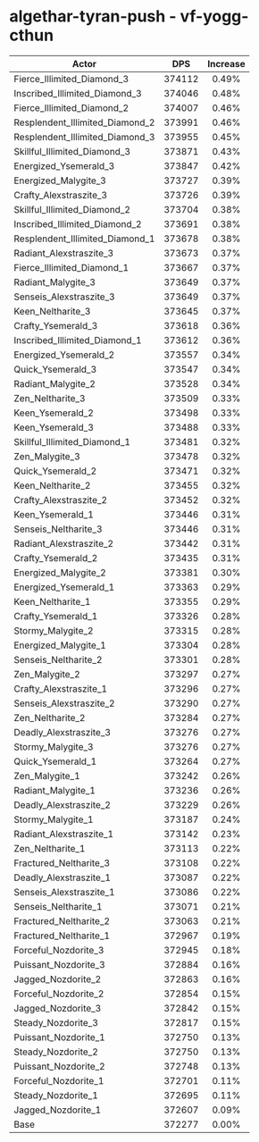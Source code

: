 # algethar-tyran-push - vf-yogg-cthun
| Actor | DPS | Increase |
|---|:---:|:---:|
|Fierce_Illimited_Diamond_3|374112|0.49%|
|Inscribed_Illimited_Diamond_3|374046|0.48%|
|Fierce_Illimited_Diamond_2|374007|0.46%|
|Resplendent_Illimited_Diamond_2|373991|0.46%|
|Resplendent_Illimited_Diamond_3|373955|0.45%|
|Skillful_Illimited_Diamond_3|373871|0.43%|
|Energized_Ysemerald_3|373847|0.42%|
|Energized_Malygite_3|373727|0.39%|
|Crafty_Alexstraszite_3|373726|0.39%|
|Skillful_Illimited_Diamond_2|373704|0.38%|
|Inscribed_Illimited_Diamond_2|373691|0.38%|
|Resplendent_Illimited_Diamond_1|373678|0.38%|
|Radiant_Alexstraszite_3|373673|0.37%|
|Fierce_Illimited_Diamond_1|373667|0.37%|
|Radiant_Malygite_3|373649|0.37%|
|Senseis_Alexstraszite_3|373649|0.37%|
|Keen_Neltharite_3|373645|0.37%|
|Crafty_Ysemerald_3|373618|0.36%|
|Inscribed_Illimited_Diamond_1|373612|0.36%|
|Energized_Ysemerald_2|373557|0.34%|
|Quick_Ysemerald_3|373547|0.34%|
|Radiant_Malygite_2|373528|0.34%|
|Zen_Neltharite_3|373509|0.33%|
|Keen_Ysemerald_2|373498|0.33%|
|Keen_Ysemerald_3|373488|0.33%|
|Skillful_Illimited_Diamond_1|373481|0.32%|
|Zen_Malygite_3|373478|0.32%|
|Quick_Ysemerald_2|373471|0.32%|
|Keen_Neltharite_2|373455|0.32%|
|Crafty_Alexstraszite_2|373452|0.32%|
|Keen_Ysemerald_1|373446|0.31%|
|Senseis_Neltharite_3|373446|0.31%|
|Radiant_Alexstraszite_2|373442|0.31%|
|Crafty_Ysemerald_2|373435|0.31%|
|Energized_Malygite_2|373381|0.30%|
|Energized_Ysemerald_1|373363|0.29%|
|Keen_Neltharite_1|373355|0.29%|
|Crafty_Ysemerald_1|373326|0.28%|
|Stormy_Malygite_2|373315|0.28%|
|Energized_Malygite_1|373304|0.28%|
|Senseis_Neltharite_2|373301|0.28%|
|Zen_Malygite_2|373297|0.27%|
|Crafty_Alexstraszite_1|373296|0.27%|
|Senseis_Alexstraszite_2|373290|0.27%|
|Zen_Neltharite_2|373284|0.27%|
|Deadly_Alexstraszite_3|373276|0.27%|
|Stormy_Malygite_3|373276|0.27%|
|Quick_Ysemerald_1|373264|0.27%|
|Zen_Malygite_1|373242|0.26%|
|Radiant_Malygite_1|373236|0.26%|
|Deadly_Alexstraszite_2|373229|0.26%|
|Stormy_Malygite_1|373187|0.24%|
|Radiant_Alexstraszite_1|373142|0.23%|
|Zen_Neltharite_1|373113|0.22%|
|Fractured_Neltharite_3|373108|0.22%|
|Deadly_Alexstraszite_1|373087|0.22%|
|Senseis_Alexstraszite_1|373086|0.22%|
|Senseis_Neltharite_1|373071|0.21%|
|Fractured_Neltharite_2|373063|0.21%|
|Fractured_Neltharite_1|372967|0.19%|
|Forceful_Nozdorite_3|372945|0.18%|
|Puissant_Nozdorite_3|372884|0.16%|
|Jagged_Nozdorite_2|372863|0.16%|
|Forceful_Nozdorite_2|372854|0.15%|
|Jagged_Nozdorite_3|372842|0.15%|
|Steady_Nozdorite_3|372817|0.15%|
|Puissant_Nozdorite_1|372750|0.13%|
|Steady_Nozdorite_2|372750|0.13%|
|Puissant_Nozdorite_2|372748|0.13%|
|Forceful_Nozdorite_1|372701|0.11%|
|Steady_Nozdorite_1|372695|0.11%|
|Jagged_Nozdorite_1|372607|0.09%|
|Base|372277|0.00%|

